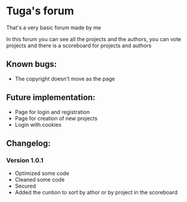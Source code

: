 # Tuga's forum
That's a very basic forum made by me

In this forum you can see all the projects and the authors, you can vote projects and there is a scoreboard for projects and authors


## **Known bugs:**
  - The copyright doesn't move as the page


## **Future implementation:**
  - Page for login and registration
  - Page for creation of new projects
  - Login with cookies
  
## **Changelog:**

### **Version 1.0.1**
  - Optimized some code
  - Cleaned some code
  - Secured 
  - Added the cuntion to sort by athor or by project in the scoreboard
  
